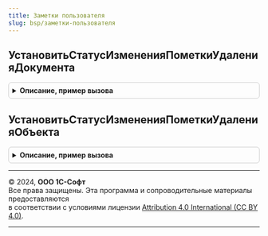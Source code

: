 ```yaml
---
title: Заметки пользователя
slug: bsp/заметки-пользователя
---
```



## УстановитьСтатусИзмененияПометкиУдаленияДокумента
<details style="margin: 1em 0; padding: 0.5em; border: 1px solid #ccc; border-radius: 6px;">

<summary style="font-weight: bold; cursor: pointer;">Описание, пример вызова</summary>

```bsl

// Добавляет признак изменения пометки удаления документа.
// Состав параметров процедуры соответствует подписке на событие ПередЗаписью объекта Документ.
// Описание см. в синтакс-помощнике.
//
// Параметры:
//  Источник  - ДокументОбъект - источник события подписки.
//  Отказ     - Булево         - признак отказа от записи. Если установить Истина, то запись выполнена не будет
//                               и будет вызвано исключение.
//  РежимЗаписи     - РежимЗаписиДокумента     - текущий режим записи документа-источника.
//  РежимПроведения - РежимПроведенияДокумента - текущий режим проведения документа-источника.
//
Процедура УстановитьСтатусИзмененияПометкиУдаленияДокумента(Источник, Отказ, РежимЗаписи, РежимПроведения) Экспорт
```

Пример вызова
```bsl
ЗаметкиПользователя.УстановитьСтатусИзмененияПометкиУдаленияДокумента(Источник, Отказ, РежимЗаписи, РежимПроведения) 
```
</details>

## УстановитьСтатусИзмененияПометкиУдаленияОбъекта
<details style="margin: 1em 0; padding: 0.5em; border: 1px solid #ccc; border-radius: 6px;">

<summary style="font-weight: bold; cursor: pointer;">Описание, пример вызова</summary>

```bsl

// Добавляет признак изменения пометки удаления объекта.
// Состав параметров процедуры соответствует подписке на событие ПередЗаписью любых объектов, кроме документов.
// Описание см. в синтакс-помощнике.
//
// Параметры:
//  Источник - СправочникОбъект - источник события подписки.
//  Отказ    - Булево - признак отказа от записи. Если установить Истина, то запись выполнена не будет
//                      и будет вызвано исключение.
//
Процедура УстановитьСтатусИзмененияПометкиУдаленияОбъекта(Источник, Отказ) Экспорт
```

Пример вызова
```bsl
ЗаметкиПользователя.УстановитьСтатусИзмененияПометкиУдаленияОбъекта(Источник, Отказ) 
```
</details>

---

© 2024, **ООО 1С-Софт**  
Все права защищены. Эта программа и сопроводительные материалы предоставляются  
в соответствии с условиями лицензии [Attribution 4.0 International (CC BY 4.0)](https://creativecommons.org/licenses/by/4.0/legalcode).

---
